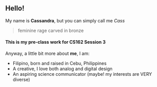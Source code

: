 ## Hello! 

My name is __Cassandra__, but you can simply call me *Cass* 
> feminine rage carved in bronze

#### This is my pre-class work for CS162 Session 3

Anyway, a little bit more about __me__, I am:
* Filipino, born and raised in Cebu, Philippines
* A creative, I love both analog and digital design
* An aspiring science communicator (maybe! my interests are VERY 
diverse)


